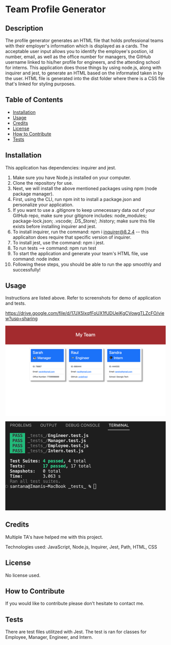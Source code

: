# Team Profile Generator

## Description

The profile generator generates an HTML file that holds professional teams with their employer's information which is displayed as a cards. The acceptable user input allows you to identify the employee's postion, id number, email, as well as the office number for managers, the GitHub username linked to his/her profile for engineers, and the attending school for interns.
This application does those things by using node.js, along with inquirer and jest, to generate an HTML based on the informated taken in by the user. HTML file is generated into the dist folder where there is a CSS file that's linked for styling purposes.

## Table of Contents

- [Installation](#installation)
- [Usage](#usage)
- [Credits](#credits)
- [License](#license)
- [How to Contribute](#how-to-contribute)
- [Tests](#tests)

## Installation

This application has dependencies: inquirer and jest.

1. Make sure you have Node.js installed on your computer. 
2. Clone the repository for use.
3. Next, we will install the above mentioned packages using npm (node package manager).
4. First, using the CLI, run npm init to install a package.json and personalize your application.
5. If you want to use a .gitignore to keep unnecessary data out of your GitHub repo, make sure your gitignore includes: node_modules; package-lock.json; .vscode; .DS_Store/; .history; make sure this file exists before installing inquirer and jest.
6. To install inquirer, run the command: npm i inquirer@8.2.4 -- this applicaiton does require that specific version of inquirer.
7. To install jest, use the command: npm i jest.
8. To run tests --> command: npm run test
9. To start the application and generate your team's HTML file, use command: node index
10. Following these steps, you should be able to run the app smoothly and successfully!

## Usage

Instructions are listed above. Refer to screenshots for demo of application and tests.

https://drive.google.com/file/d/17JX5IxqfFoUX1fUDUeiKgCVowgTLZcFO/view?usp=sharing

![html screenshot](./images/Screenshot%202023-06-02%20at%206.13.32%20PM.png)

![testing screenshot](./images/Screenshot%202023-06-02%20at%207.01.29%20PM.png)

## Credits

Multiple TA's have helped me with this project.

Technologies used: JavaScript, Node.js, Inquirer, Jest, Path, HTML, CSS

## License

No license used.

## How to Contribute

If you would like to contribute please don't hesitate to contact me.

## Tests

There are test files utilitzed with Jest. The test is ran for classes for Employee, Manager, Engineer, and Intern.